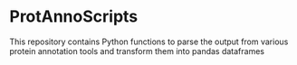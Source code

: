 # ProtAnnoScripts
This repository contains Python functions to parse the output from various protein annotation tools and transform them into pandas dataframes
